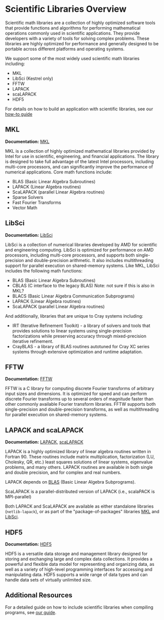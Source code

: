 # Scientific Libraries Overview

Scientific math libraries are a collection of highly optimized software tools that provide functions and algorithms for performing mathematical operations commonly used in scientific applications. They provide developers with a variety of tools for solving complex problems. These libraries are highly optimized for performance and generally designed to be portable across different platforms and operating systems. 

We support some of the most widely used scientific math libraries including:

* MKL 
* LibSci (Kestrel only)
* FFTW 
* LAPACK
* scaLAPACK
* HDF5 

For details on how to build an application with scientific libraries, see our [how-to guide](howto.md)

## MKL
**Documentation:** [MKL](https://www.intel.com/content/www/us/en/developer/tools/oneapi/onemkl-documentation.html)

MKL is a collection of highly optimized mathematical libraries provided by Intel for use in scientific, engineering, and financial applications. The library is designed to take full advantage of the latest Intel processors, including multi-core processors, and can significantly improve the performance of numerical applications. Core math functions include: 

* BLAS (Basic Linear Algebra Subroutines) 
* LAPACK (Linear Algebra routines) 
* ScaLAPACK (parallel Linear Algebra routines) 
* Sparse Solvers 
* Fast Fourier Transforms 
* Vector Math 

## LibSci

**Documentation:** [LibSci](https://support.hpe.com/hpesc/public/docDisplay?docId=a00115110en_us&docLocale=en_US&page=Cray_Scientific_and_Math_Libraries_CSML_.html)

LibSci is a collection of numerical libraries developed by AMD for scientific and engineering computing. LibSci is optimized for performance on AMD processors, including multi-core processors, and supports both single-precision and double-precision arithmetic. It also includes multithreading support for parallel execution on shared-memory systems. Like MKL, LibSci includes the following math functions: 

* BLAS (Basic Linear Algebra Subroutines) 
* CBLAS (C interface to the legacy BLAS) Note: not sure if this is also in MKL? 
* BLACS (Basic Linear Algebra Communication Subprograms) 
* LAPACK (Linear Algebra routines) 
* ScaLAPACK (parallel Linear Algebra routines) 

And additionally, libraries that are unique to Cray systems including: 
* IRT (Iterative Refinement Toolkit) - a library of solvers and tools that provides solutions to linear systems using single-precision factorizations while preserving accuracy through mixed-precision iterative refinement. 
* CrayBLAS - a library of BLAS routines autotuned for Cray XC series systems through extensive optimization and runtime adaptation.  

## FFTW

**Documentation:** [FFTW](https://www.fftw.org/)

FFTW is a C library for computing discrete Fourier transforms of arbitrary input sizes and dimensions. It is optimized for speed and can perform discrete Fourier transforms up to several orders of magnitude faster than other commonly available Fourier transform libraries. FFTW supports both single-precision and double-precision transforms, as well as multithreading for parallel execution on shared-memory systems.


## LAPACK and scaLAPACK

**Documentation:** [LAPACK](https://netlib.org/lapack/), [scaLAPACK](https://netlib.org/scalapack/)

LAPACK is a highly optimized library of linear algebra routines written in Fortran 90. These routines include matrix multiplication, factorization (LU, Cholesky, QR, etc.) least squares solutions of linear systems, eigenvalue problems, and many others. LAPACK routines are available in both single and double precision, and for complex and real numbers.

LAPACK depends on [BLAS](https://netlib.org/lapack/faq.html#_blas) (Basic Linear Algebra Subprograms).

ScaLAPACK is a parallel-distributed version of LAPACK (i.e., scalaPACK is MPI-parallel)

Both LAPACK and ScaLAPACK are available as either standalone libraries (`netlib-lapack`), or as part of the "package-of-packages" libraries [MKL](#mkl) and [LibSci](#libsci).

## HDF5

**Documentation:** [HDF5](https://portal.hdfgroup.org/display/HDF5/HDF5)

HDF5 is a versatile data storage and management library designed for storing and exchanging large and complex data collections. It provides a powerful and flexible data model for representing and organizing data, as well as a variety of high-level programming interfaces for accessing and manipulating data. HDF5 supports a wide range of data types and can handle data sets of virtually unlimited size.

## Additional Resources

For a detailed guide on how to include scientific libraries when compiling programs, see [our guide](howto.md).
